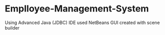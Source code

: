 # Emplloyee-Management-System
Using Advanced Java (JDBC)
IDE used NetBeans
GUI created with scene builder
